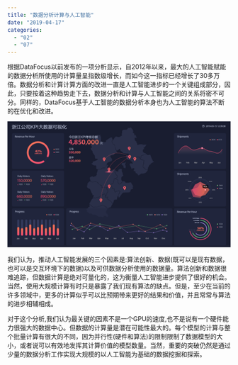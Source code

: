 ```yaml
---
title: "数据分析计算与人工智能"
date: "2019-04-17"
categories: 
  - "02"
  - "07"
---
```


根据DataFocus以前发布的一项分析显示，自2012年以来，最大的人工智能赋能的数据分析所使用的计算量呈指数级增长，而如今这一指标已经增长了30多万倍。数据分析和计算计算方面的改进一直是人工智能进步的一个关键组成部分，因此，只要按着这种趋势走下去，数据分析和计算与人工智能之间的关系将密不可分。同样的，DataFocus基于人工智能的数据分析本身也为人工智能的算法不断的在优化和改进。

![](images/daping2.png)

我们认为，推动人工智能发展的三个因素是:算法创新、数据(既可以是现有数据，也可以是交互环境下的数据)以及可供数据分析使用的数据量。算法创新和数据很难追踪，但数据计算是绝对可量化的，这为衡量人工智能进步提供了很好的机会。当然，使用大规模计算有时只是暴露了我们现有算法的缺点。但是，至少在当前的许多领域中，更多的计算似乎可以比预期带来更好的结果和价值，并且常常与算法的进步相辅相成。

对于这个分析,我们认为最关键的因素不是一个GPU的速度,也不是说有一个硬件能力很强大的数据中心。但数据的计算量是潜在可能性最大的。每个模型的计算与整个批量计算有很大的不同，因为并行性(硬件和算法)的限制限制了数据模型的大小，或者说可以有效地发挥其计算价值的模型数量。当然，重要的突破仍然是通过少量的数据分析工作实现大规模的以人工智能为基础的数据挖掘和探索。
